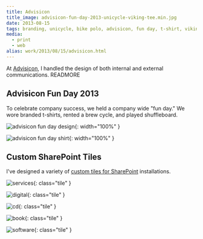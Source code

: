 ```yaml
---
title: Advisicon
title_image: advisicon-fun-day-2013-unicycle-viking-tee.min.jpg
date: 2013-08-15
tags: branding, unicycle, bike polo, advisicon, fun day, t-shirt, viking
media: 
  - print
  - web
alias: work/2013/08/15/advisicon.html
---
```


At [Advisicon](http://advisicon.com), I handled the design of both internal and 
external communications.
READMORE

## Advisicon Fun Day 2013

To celebrate company success, we held a company wide "fun day." We wore branded 
t-shirts, rented a brew cycle, and played shuffleboard.

![advisicon fun day design](/images/advisicon-fun-day-2013-unicycle-viking-lines.min.png){: width="100%" }

![advisicon fun day shirt](/images/advisicon-fun-day-2013-unicycle-viking-tee.min.jpg){: width="100%" }

## Custom SharePoint Tiles

I've designed a variety of [custom tiles for SharePoint][custom-tiles] installations.

<style>
.tile { background-color: #cc6666; margin-right: 10px; margin-bottom: 10px; float: left;}
</style>

![services](/images/services.png){: class="tile" }

![digital](/images/digital.png){: class="tile" }

![cd](/images/cd.png){: class="tile" }

![book](/images/book.png){: class="tile" }

![software](/images/software.png){: class="tile" }

[custom-tiles]: /blog/2014/06/04/make-your-own-custom-tiles-in-sharepoint-2013
